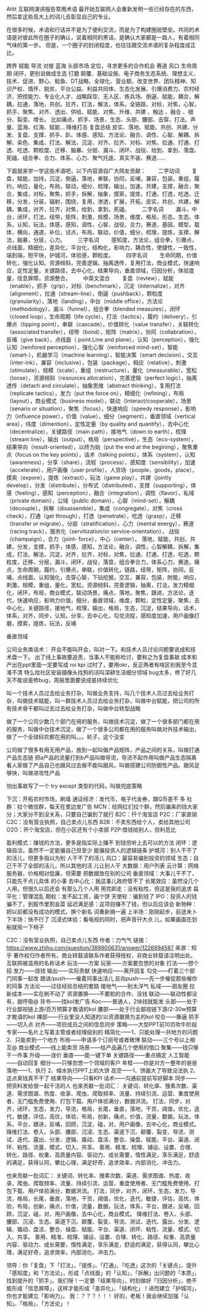 Atitt 互联网演讲报告常用术语
最开始互联网人会重新发明一些已经存在的东西，然后拿这些高大上的词儿去彰显自己的专业。

在很多时候，术语和行话并不是为了便利交流，而是为了构建圈层壁垒。共同的术语是对彼此所在圈子的确认，说着相同的黑话，是确认大家都是一路人，有着相同气味的第一步。
但是，一个圈子的封闭程度，也往往跟交流术语的复杂程度成正比。

跨界 赋能 导流 对接 蓝海 头部市场 定位，寻求更多的合作机会
赛道 风口  生命周期 闭环，更别说做成生态
打磨
颠覆、基础设施、电子商务生态系统、理想主义、技术、促进、野心、鲶鱼、DT战略、全球化、营业额、改变世界、团队精神、知识产权、情怀、脱贫、平台公益、利益共同体、生态化发展、引爆消费力、农村经济、把控能力、专业化人才、战略踩空、无人区、练兵场、倒逼、赋能，耦合，解耦，拉通，落地，共创，拉齐，打法，解法，体系，全链路，对标，对焦，心智，抓手、聚焦、对齐、透出、供给、赋能、对焦、升维、共建 、触达 、融合 、细分、裂变、增长。
比如痛点、抓手、场景、生态、头部、腰部、击穿、打法、声量、蓝海、红海、赋能… 降维打击
复盘总结
皮实、落地、赋能、共创、共建、分发、复盘、支撑、抓手、趴、体感、感知、方法论、融合、调性、心智、解耦、拆解、染色、集成、打法、解法、沉淀、对齐、拉齐、对标、对焦、拉通、打通、打透、吃透、颗粒度、迁移、脑暴、分层、漏斗、闭环、战役、给到、拿到、落盘、死磕、组合拳、合力、体系、心力、聚气托底、真实不装、赛道……

下面就来学一学这些术语吧，以下内容源自广大网友贡献：
　　二字动词
　　复盘，赋能，加持，沉淀，倒逼，落地，串联，协同，反哺，兼容，包装，重组，履约，响应，量化，布局，联动，细分，梳理，输出，加速，共建，支撑，融合，聚合，集成，对标，聚焦，抓手，拆解，抽象，摸索，提炼，打通，打透，吃透，迁移，分发，分装，辐射，围绕，复用，渗透，扩展，开拓，皮实，共创，共建，解耦，集成，对齐，拉齐，对焦，给到，拿到，死磕。
　　二字名词
　　漏斗，中台，闭环，打法，纽带，矩阵，刺激，规模，场景，维度，格局，形态，生态，体系，认知，玩法，体感，感知，调性，心智，战役，合力，赛道，基因，模型，载体，横向，通道，补位，试点，布局，联动，价值，细分，梳理，提炼，支撵，解法，脑暴，分层，心力。
　　三字名词
　　感知度，方法论，组合拳，引爆点，点线面，精细化，差异化，平台化，结构化，影响力，耦合性，使捷性，一致性，端到端，短平快，护城河，体验感，颗粒度。
　　四字名词
　　生命同期，价值转化，强化认知。资源倾斜，完善逻辑，抽离透传，复用打法，商业模式，快速响应，定性定量，关键路径，去中心化，结果导向，垂直领域，归因分析，体验度量，信息屏障，资源整合。
　　中英文混合
　　复盘（revlew），赋能（enable），抓手（grip），对标（benchmark），沉淀（internalize），对齐（alignment），拉通（stream-line），倒逼（pushback），颗粒度（granularity），落地（landing），中台（middle office），方法论（methodology），漏斗（funnel），组合拳（blended measures），闭环（closed loop），生命周期（life cycle），打法（tactics），履约（delivery），引爆点（tipping point），串联（cascade），价值转化（value transfer），关联转化（associated transfer），纽带（bond），矩阵（matrix），协同（collabration），反哺（give back），点线面（ point.Line and plane），认知（perception），强化认知（reinfored perception），强化心智（reinforced mind-set），智能（smart-），机器学习（machine learning），智能决策（smart decision），交互（inter-ink），兼容（inclusive），包装（package），相应（relative），刺激（stimulate），规模（scale），重组（restructure），量化（measurable），宽松（loose），资源倾斜（resources allocation），完善逻辑（perfect logic），抽离透传（detach and circulate），抽象思维（abstract thinking），复用打法（replicate tactics），发力（put the force on），精细化（refining），布局（layout），商业模式（business model），联动（Interact/cooperate），场景（senario or situation），聚焦（focus），快速响应（speedy response），影响力（influence power），价值（value），细分（segment），垂直领域（vertical area），纬度（dimention），定性定量（by quality and quantify），去中心化（decentralize），关键路径（main path），接地气（down to earth），梳理（stream line），输出（output），格局（perspective），生态（eco-system），结果导向（result-oriented），以终为始（put the end at the begining），聚焦重点（focus on the key points），话术（talking points），体系（system），认知（awareness），分享（share），流程（process），感知度（sensibility），加速（accelerate），用户画像（user profile），人货场（poople，goods，place），摸索（expore），提炼（extract），玩法（game play），共建（jointly develop），分发（distribute），分布式（distributed），支撑（supporting），体感（feeling），感知（perception），融合（integration），调性（flavor），私域（private domain），公域（public domain），心智（mind-set），解耦（decouple），拆解（disassemble），集成（congregate），对焦（cross check），打通（get through），打透（penetrate），吃透（grasp），迁移（transfer or migrate），分层（stratification），心力（mental energy），赛道（racing track），服务化（servitization/or service-orientation）， 战役（champaign），合力（joint- force），中心（center）。
落地，赋能，共创，共建，分发，支撑，抓手，体感，感知，方法论，融合，调性，心智解耦，拆解，集成，打法，解法，沉淀，对齐，拉齐，对标，对焦，拉通，打通，打透，吃透，颗粒度，迁移，分层，漏斗，闭环，战役，落盘，组合拳合力，体系心力，赛道，痛点，生命周期，履约，引爆点，串联，价值转化，链路，纽带，矩阵，协同，反哺，点线面，认知强化，击穿心智，下钻挖掘，交互，兼容，包装，附能，响应，刺激，规模，重组，量化，宽松，资源倾斜，完善逻辑，抽离，打法，发力精细化，闭环，布局，商业模式，联动场景，痛点，落地，聚焦，跟进，方法论，迭代，快速响应，影响力价值，细分，垂直领域，维度，颗粒，定性定量，聚焦，去中心化，关键路径，接地气，梳理，输出，格局，生态，沉淀，结果导向，话术，体系，对齐，同步，认知，分享，去中心化，勾兑流程，感知度加速，用户画像打磨，摸索，提炼，玩法，反哺

垂直领域


公司业务类话术：
开会不能叫开会，叫对一下。和技术人员讨论问题要说成和技术盘一下。
出了线上事故要追责，当事人不能称检讨，要称之为复盘事故
成本和产出在ppt里面一定要写成 roi
kpi 过时了，要用okr，反正两者有啥区别我至今混淆不清
特么给社区安装摄像头找狗的活叫深耕生活细分领域
bug太多，修了好几天不能说是修bug，周报里面要说成是持续优化


叫一个技术人员过去给业务打杂，叫做业务支持，叫几个技术人员过去给业务打杂，叫做技术赋能，叫一群技术人员过去给业务打杂，叫做中台赋能，把公司的所有技术骨干都叫过去过去给业务打杂，叫做中台转型战略

做了一个公司少数几个部门在用的服务，叫做技术沉淀，做了一个很多部门都在用的服务，叫做中台技术沉淀，做了一个很多公司都在用的服务叫做对外技术输出，做了一个全球码农都在用的叫。。。轮子，这个没变


公司做了很多有用无用产品，放到一起叫做产品矩阵，产品之间的关系，叫做打通产品生态链
把a产品的流量打到b产品叫做导流，导流不起作用叫做产品生态隔离
看人家做了产品自己也跟风过去做不能叫跟风，叫做搭建公司防御性产品。跟风足够快，叫做进攻性产品


怕出事故写了一个 try except 类型的代码，叫做兜底策略

下沉：开拓农村市场，刷墙
通证经济：发代币、电子代金券，跟Q币差不 多
社群：拉个微信群，每天在里边发广告
MCN：给网红们拉个群，然后骗来的钱大家 分；大家分不到没关系，只要自己骗到了就行
B2C：幵个淘宝店
P2C：厂家直销
C2C：没有营业执照，自己卖点儿东西
B2B：不卖东西给个人，卖给其他公司
O2O：开个淘宝店，但在小区还有个小卖部
P2P:借钱给别人，但利息比


盈利模式：赚钱的方法，更多是指实际上赚不 到钱但听上去可以的方法
闭环：逻辑自洽，虽然不一定能骗自己但至少 能骗投资人的逻辑链条
护城河：别人干不了的活儿，但更多指以为别 人干不了的活儿
风口：最容易骗到投资的领域
生态：自己干不了全部的活儿，所以其他的活 儿让别人干 
大数据：用户列表
云计算：网络服务器，价格相对低廉，但需要 把数据放在别的公司
垂直领域：大事儿干不了，只能先干点儿具体 的小事 
去中心化：我这事儿政府管不了
长尾效应：虽然没几个人用，但很久以后还会 有那么几个人用
用完即走：没有粘性，但这是我的追求 
扁平化：管理混乱
期权：发不起工资，画个饼
天使轮：骗到钱了
IPO：投资人的钱骗不了，到股市里割韭菜
延迟满足感：这项目赚不了钱，但以后应该会
新物种：把以前都没有成功的模式，换个新名 词重新搞一遍
上半场：刚刚起步，前途未卜 下半场：快不行了
沉浸式体验：看电视的同时，把声音幵大点 儿，如果画面在划船就摇一下椅子


C2C：没有营业执照，自己卖点儿东西
作者：力气气
链接：https://www.zhihu.com/question/389800631/answer/1226894587
来源：知乎
著作权归作者所有。商业转载请联系作者获得授权，非商业转载请注明出处。
互联网被滥用的名称话术
玩法——方案
玩家——方案要忽悠的对象
打法——想个招
发力——烧钱
输出——实际贡献
快速响应——离开回复
勾兑——盯着三个部门同事一起改
跟进/push——催着同事出活儿
反向push——先一步催促那些催你的同事
方法论——过往经验总结的套路
接地气——别太洋气
私域——朋友圈
拉新成本——实在刷不动了
资源置换——不要脸的合作，没钱
联动——联动性都没有，就呼吸@
背书——找kol发广告
Koc——普通人，2块钱就能发
头部——处于行业鄙视链上游/百万预算才敢请的kol
腰部——处于行业鄙视链下游/2-30w预算才敢请的kol
裸部——行业里没人知道的/以资源置换为主的kol
咬合——撕逼
抓手——切入点
对齐——项目成员之间的信息同步
策略——大型PPT前10页吹牛阶段
专家——名片上写着主管或者经理级别的
精简化——1、只能处理一共地方的问题
2、只能卖到一个地方
布局——申请多个订阅号或者微博
联动——三个号以上相互@
商业模式——线上能卖货
场景——给产品遍几个使用的借口
聚集——钱只够干一件事
升级——涨价
垂直——能一键下单
关键路径——重点搞定
人工智能——自动回复
细分——只够忽悠一个领域的客户
年框——你是对方一整年的爸爸
落地——1、执行 2、缩水执行PPT上的大饼
高空——1、饼画大了导致没法执 2、这点臭钱真不干了
结果导向——只看KPI
话术——沟通前提前写好脚本
同步——把资料发给很一起干活的人
也来贡献一批词汇：
关键词、转化率、搜素次数、渠道、需求图谱、热度、收录、爬虫、爬取频率、流量、持续引流、运营、重度使用者、无门槛免费使用、打包下载、用户体验满分，数据洪流。
打法，同步，对齐，闭环，生态，发力，导流，格局，长尾，垂直，落地，干货，阈值，优化，迭代，敏捷，评估，高优，体验，布局，创新，痛点，价值，流量，数据，玩法，体系，平台，跟进，反哺，回顾，沉淀，碰，对，用户画像，去中心化，商业模式。
降维打法、卷入、头部、腰部、沉浸、生态、渠道下沉、颠覆、裂变、导流、测试、迭代、露出、分发、逻辑、撬动、盘活、整合、操盘、赋能、平台、渠道、闭环、粘性、流量、模式、切入、共享。
善用、精准、梳理、铺设、设置、合理、转化、路径、权重、高质量内容、驱动力、成长需要，惰性满足，享乐满足，舒适的满足，获得认同，攀比心理，满足好奇，追求效率，内部消化、冲击力。


也来贡献一批词汇：
关键词、转化率、搜素次数、渠道、需求图谱、热度、收录、爬虫、爬取频率、流量、持续引流、运营、重度使用者、无门槛免费使用、打包下载、用户体验满分，数据洪流。
打法，同步，对齐，闭环，生态，发力，导流，格局，长尾，垂直，落地，干货，阈值，优化，迭代，敏捷，评估，高优，体验，布局，创新，痛点，价值，流量，数据，玩法，体系，平台，跟进，反哺，回顾，沉淀，碰，对，用户画像，去中心化，商业模式。
降维打法、卷入、头部、腰部、沉浸、生态、渠道下沉、颠覆、裂变、导流、测试、迭代、露出、分发、逻辑、撬动、盘活、整合、操盘、赋能、平台、渠道、闭环、粘性、流量、模式、切入、共享。
善用、精准、梳理、铺设、设置、合理、转化、路径、权重、高质量内容、驱动力、成长需要，惰性满足，享乐满足，舒适的满足，获得认同，攀比心理，满足好奇，追求效率，内部消化、冲击力。


领导：你「复盘」下「打法」，「提炼」、「打通」、「吃透」这次的「关键点」，提升「感知度」和「方法论」，形成「点线面」的「认知」，「拆解」出问题的「本质」，找到提升的「抓手」，我们呀！一定要「结果导向」，时刻做好「归因分析」，绝不能形成「信息屏障」，这样才能形成「差异化」、「结构化」！进而建立「护城河」，你也才能建立「影响力」。
我：？？？！！！ 好的，老板！我会继续加强「认知」、「格局」、「方法论」！


 

